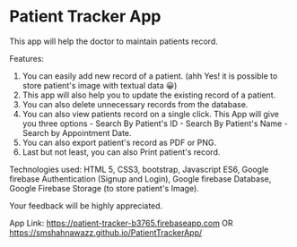 # Patient Tracker App
This app will help the doctor to maintain patients record.

Features:
1) You can easily add new record of a patient. (ahh Yes! it is possible to store patient's image with textual data 😀)
2) This app will also help you to update the existing record of a patient.
3) You can also delete unnecessary records from the database.
4) You can also view patients record on a single click. This App will give you three options - Search By Patient's ID - Search By Patient's Name - Search by Appointment Date.
5) You can also export patient's record as PDF or PNG.
6) Last but not least, you can also Print patient's record.

Technologies used:
HTML 5, CSS3, bootstrap, Javascript ES6, Google firebase Authentication (Signup and Login), Google firebase Database, Google Firebase Storage (to store patient's Image).

Your feedback will be highly appreciated.

App Link: https://patient-tracker-b3765.firebaseapp.com
                              OR
          https://smshahnawazz.github.io/PatientTrackerApp/
